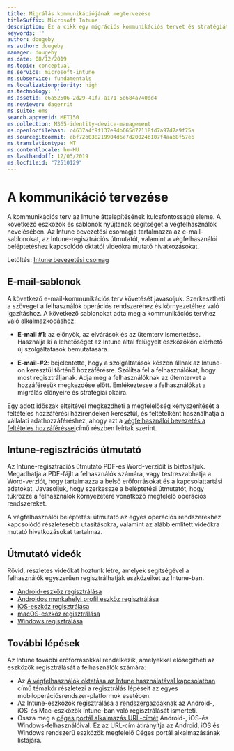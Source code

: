 ```yaml
---
title: Migrálás kommunikációjának megtervezése
titleSuffix: Microsoft Intune
description: Ez a cikk egy migrációs kommunikációs tervet és stratégiát mutat be a Microsoft Intune-ba való migráláshoz.
keywords: ''
author: dougeby
ms.author: dougeby
manager: dougeby
ms.date: 08/12/2019
ms.topic: conceptual
ms.service: microsoft-intune
ms.subservice: fundamentals
ms.localizationpriority: high
ms.technology: ''
ms.assetid: e6a52506-2d29-41f7-a171-5d684a740dd4
ms.reviewer: dagerrit
ms.suite: ems
search.appverid: MET150
ms.collection: M365-identity-device-management
ms.openlocfilehash: c4637a4f9f137e9db665d72118fd7a97d7a9f75a
ms.sourcegitcommit: ebf72b038219904d6e7d20024b107f4aa68f57e6
ms.translationtype: MT
ms.contentlocale: hu-HU
ms.lasthandoff: 12/05/2019
ms.locfileid: "72510129"
---
```

# <a name="plan-communications"></a>A kommunikáció tervezése

A kommunikációs terv az Intune áttelepítésének kulcsfontosságú eleme. A következő eszközök és sablonok nyújtanak segítséget a végfelhasználók nevelésében. Az Intune bevezetési csomagja tartalmazza az e-mail-sablonokat, az Intune-regisztrációs útmutatót, valamint a végfelhasználói beléptetéshez kapcsolódó oktatói videókra mutató hivatkozásokat.  

Letöltés: [Intune bevezetési csomag](https://aka.ms/IntuneAdoptionKit)

## <a name="email-templates"></a>E-mail-sablonok

A következő e-mail-kommunikációs terv követését javasoljuk. Szerkesztheti a szöveget a felhasználók operációs rendszeréhez és környezetéhez való igazításhoz. A következő sablonokat adta meg a kommunikációs tervhez való alkalmazkodáshoz:

- **E-mail #1**: az előnyök, az elvárások és az ütemterv ismertetése. Használja ki a lehetőséget az Intune által felügyelt eszközökön elérhető új szolgáltatások bemutatására.

- **E-mail-#2**: bejelentette, hogy a szolgáltatások készen állnak az Intune-on keresztül történő hozzáférésre. Szólítsa fel a felhasználókat, hogy most regisztráljanak. Adja meg a felhasználóknak az ütemtervet a hozzáférésük megkezdése előtt. Emlékeztesse a felhasználókat a migrálás előnyeire és stratégiai okaira.

Egy adott időszak elteltével megkezdheti a megfelelőség kényszerítését a feltételes hozzáférési házirendeken keresztül, és feltételként használhatja a vállalati adathozzáféréshez, ahogy azt a [végfelhasználói bevezetés a feltételes hozzáféréssel](migration-guide-drive-adoption.md)című részben leírtak szerint.

## <a name="intune-enrollment-guide"></a>Intune-regisztrációs útmutató

Az Intune-regisztrációs útmutató PDF-és Word-verzióit is biztosítjuk. Megadhatja a PDF-fájlt a felhasználók számára, vagy testreszabhatja a Word-verziót, hogy tartalmazza a belső erőforrásokat és a kapcsolattartási adatokat. Javasoljuk, hogy szerkessze a beléptetési útmutatót, hogy tükrözze a felhasználók környezetére vonatkozó megfelelő operációs rendszereket.

A végfelhasználói beléptetési útmutató az egyes operációs rendszerekhez kapcsolódó részletesebb utasításokra, valamint az alább említett videókra mutató hivatkozásokat tartalmaz.

## <a name="instructional-videos"></a>Útmutató videók

Rövid, részletes videókat hoztunk létre, amelyek segítségével a felhasználók egyszerűen regisztrálhatják eszközeiket az Intune-ban.

- [Android-eszköz regisztrálása](https://www.youtube.com/watch?v=k0Q_sGLSx6o&t=1s)
- [Androidos munkahelyi profil eszköz regisztrálása](https://www.youtube.com/watch?v=9Dl8HsGk4tI&t=3s)
- [iOS-eszköz regisztrálása](https://www.youtube.com/watch?v=mJyv6YcHi7c)
- [macOS-eszköz regisztrálása](https://www.youtube.com/watch?v=Pa2pfhwq_yk)
- [Windows regisztrálása](https://www.youtube.com/watch?v=TKQxEckBHiE)

## <a name="next-steps"></a>További lépések

Az Intune további erőforrásokkal rendelkezik, amelyekkel elősegítheti az eszközök regisztrálását a felhasználók számára:

- Az [A végfelhasználók oktatása az Intune használatával kapcsolatban](end-user-educate.md) című témakör részletezi a regisztrálás lépéseit az egyes mobiloperációsrendszer-platformok esetében.
- Az Intune-eszközök regisztrálása a [rendszergazdáknak](../enrollment/device-enrollment.md) az Android-, iOS-és Mac-eszközök Intune-ban való regisztrálását ismerteti.
- Ossza meg a [céges portál alkalmazás URL-címét](http://go.microsoft.com/fwlink/?LinkID=396941) Android-, iOS-és Windows-felhasználóival. Ez az URL-cím átirányítja az Android, iOS és Windows rendszerű eszközök megfelelő Céges portál alkalmazásának listájára.
